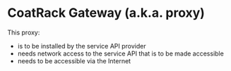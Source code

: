 # CoatRack Gateway (a.k.a. proxy)

This proxy:

* is to be installed by the service API provider
* needs network access to the service API that is to be made accessible 
* needs to be accessible via the Internet
